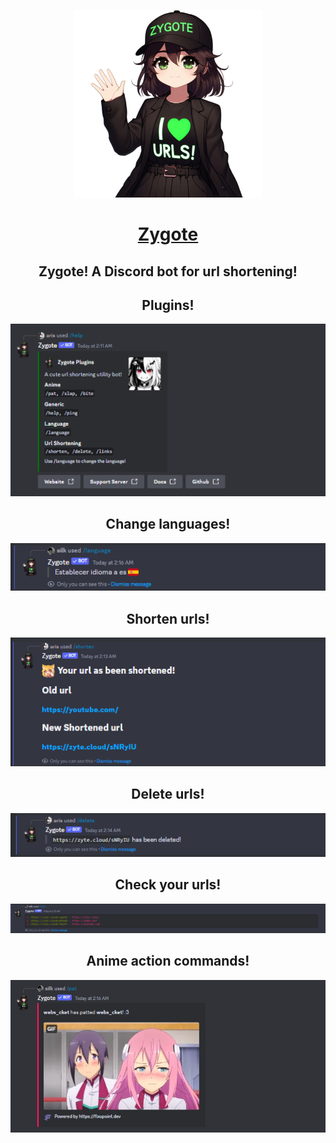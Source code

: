 <p align="center">
   <img src="https://raw.githubusercontent.com/JayyDoesDev/os-zygote/main/.github/assets/zygote.png" alt="zygote" width="300">
</p>
<h1 align="center"><a href="https://zyte.cloud">Zygote</a></h1>
<h2 align="center">Zygote! A Discord bot for url shortening!</h2>

<h2 align="center">Plugins!</h2>
<p align="center">
   <img src="https://raw.githubusercontent.com/JayyDoesDev/os-zygote/main/.github/assets/helpcommand.png" alt="plugins">
</p>

<h2 align="center">Change languages!</h2>
<p align="center">
   <img src="https://raw.githubusercontent.com/JayyDoesDev/os-zygote/main/.github/assets/language.png" alt="language">
</p>

<h2 align="center">Shorten urls!</h2>
<p align="center">
   <img src="https://raw.githubusercontent.com/JayyDoesDev/os-zygote/main/.github/assets/shorten.png" alt="shorten">
</p>

<h2 align="center">Delete urls!</h2>
<p align="center">
   <img src="https://raw.githubusercontent.com/JayyDoesDev/os-zygote/main/.github/assets/delete.png" alt="delete">
</p>

<h2 align="center">Check your urls!</h2>
<p align="center">
   <img src="https://raw.githubusercontent.com/JayyDoesDev/os-zygote/main/.github/assets/list.png" alt="list">
</p>

<h2 align="center">Anime action commands!</h2>
<p align="center">
   <img src="https://raw.githubusercontent.com/JayyDoesDev/os-zygote/main/.github/assets/anime.png" alt="anime">
</p>

